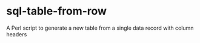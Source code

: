 # sql-table-from-row
A Perl script to generate a new table from a single data record with column headers

